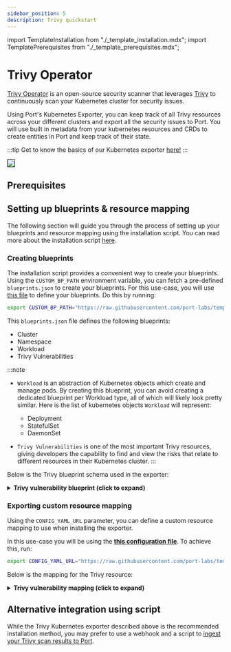 ```yaml
---
sidebar_position: 5
description: Trivy quickstart
---
```


import TemplateInstallation from "./_template_installation.mdx";
import TemplatePrerequisites from "./_template_prerequisites.mdx";

# Trivy Operator

[Trivy Operator](https://github.com/aquasecurity/trivy-operator) is an open-source security scanner that leverages [Trivy](https://github.com/aquasecurity/trivy) to continuously scan your Kubernetes cluster for security issues.

Using Port's Kubernetes Exporter, you can keep track of all Trivy resources across your different clusters and export
all the security issues to Port. You will use built in metadata from your kubernetes resources and CRDs to create entities in
Port and keep track of their state.

:::tip
Get to know the basics of our Kubernetes exporter [here!](/build-your-software-catalog/sync-data-to-catalog/kubernetes/kubernetes.md)
:::

<img src="/img/build-your-software-catalog/sync-data-to-catalog/kubernetes/k8sTrivyOperatorView.png" border="1px"/>

## Prerequisites

<TemplatePrerequisites />

## Setting up blueprints & resource mapping

The following section will guide you through the process of setting up your blueprints and resource mapping using the
installation script. You can read more about the installation script [here](#how-does-the-installation-script-work).

### Creating blueprints

The installation script provides a convenient way to create your blueprints. Using the `CUSTOM_BP_PATH` environment
variable, you can fetch a pre-defined `blueprints.json` to create your blueprints. For this use-case, you will
use [this file](https://github.com/port-labs/template-assets/blob/main/kubernetes/blueprints/trivy-blueprints.json) to
define your blueprints. Do this by running:

```bash showLineNumbers
export CUSTOM_BP_PATH="https://raw.githubusercontent.com/port-labs/template-assets/main/kubernetes/blueprints/trivy-blueprints.json"
```

This `blueprints.json` file defines the following blueprints:

- Cluster
- Namespace
- Workload
- Trivy Vulnerabilities

:::note

- `Workload` is an abstraction of Kubernetes objects which create and manage pods.
  By creating this blueprint, you can avoid creating a dedicated blueprint per Workload type, all of which will likely
  look pretty similar.
  Here is the list of kubernetes objects `Workload` will represent:

    - Deployment
    - StatefulSet
    - DaemonSet

- `Trivy Vulnerabilities` is one of the most important Trivy resources, giving developers the capability to find and view the risks that relate to different resources in their Kubernetes cluster.
:::

Below is the Trivy blueprint schema used in the exporter:

<details>
<summary> <b>Trivy vulnerability blueprint (click to expand)</b> </summary>

```json showLineNumbers
{
   "identifier":"trivyVulnerabilities",
   "title":"Trivy Vulnerabilities",
   "icon":"Trivy",
   "schema":{
      "properties":{
         "scanner":{
            "title":"Scanner",
            "type":"string"
         },
         "criticalCount":{
            "title":"Critical Count",
            "type":"number"
         },
         "highCount":{
            "title":"High Count",
            "type":"number"
         },
         "lowCount":{
            "title":"Low Count",
            "type":"number"
         },
         "mediumCount":{
            "title":"Medium Count",
            "type":"number"
         },
         "category":{
            "title":"Category",
            "type":"string"
         },
         "message":{
            "title":"Message",
            "type":"array"
         },
         "severity":{
            "title":"Severity",
            "type":"string",
            "enum":[
               "LOW",
               "MEDIUM",
               "HIGH",
               "CRITICAL",
               "UNKNOWN"
            ],
            "enumColors":{
               "LOW":"green",
               "MEDIUM":"yellow",
               "HIGH":"red",
               "CRITICAL":"red",
               "UNKNOWN":"lightGray"
            }
         },
         "scannerVersion":{
            "title":"Scanner Version",
            "type":"string"
         },
         "createdAt":{
            "title":"Created At",
            "type":"string",
            "format":"date-time"
         }
      },
      "required":[]
   },
   "mirrorProperties":{},
   "calculationProperties":{},
   "aggregationProperties":{},
   "relations":{
      "namespace":{
         "title":"Namespace",
         "target":"namespace",
         "required":false,
         "many":false
      }
   }
}
```
</details>

### Exporting custom resource mapping

Using the `CONFIG_YAML_URL` parameter, you can define a custom resource mapping to use when installing the exporter.

In this use-case you will be using the **[this configuration file](https://github.com/port-labs/template-assets/blob/main/kubernetes/templates/trivy-kubernetes_v1_config.yaml)**. To achieve this, run:

```bash showLineNumbers
export CONFIG_YAML_URL="https://raw.githubusercontent.com/port-labs/template-assets/main/kubernetes/templates/trivy-kubernetes_v1_config.yaml"
```
Below is the mapping for the Trivy resource:
<details>
<summary> <b>Trivy vulnerability mapping (click to expand)</b> </summary>

```yaml showLineNumbers
- kind: aquasecurity.github.io/v1alpha1/configauditreports
  port:
    entity:
      mappings:
        - identifier: .metadata.name + "-" + .metadata.namespace + "-" + env.CLUSTER_NAME
          title: .metadata.name
          icon: '"Trivy"'
          blueprint: '"trivyVulnerabilities"'
          properties:
            scanner: .report.scanner.name
            criticalCount: .report.summary.criticalCount
            highCount: .report.summary.highCount
            lowCount: .report.summary.lowCount
            mediumCount: .report.summary.mediumCount
            category: .report.checks[0].category
            message: .report.checks[0].messages
            severity: .report.checks[0].severity
            scannerVersion: .report.scanner.version
            createdAt: .metadata.creationTimestamp
          relations:
            namespace: .metadata.namespace + "-" + env.CLUSTER_NAME
```
</details>

## Alternative integration using script
While the Trivy Kubernetes exporter described above is the recommended installation method, you may prefer to use a webhook and a script to [ingest your Trivy scan results to Port](/build-your-software-catalog/custom-integration/webhook/examples/packages/trivy). 